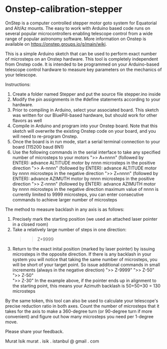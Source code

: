 # Onstep-calibration-stepper
OnStep is a computer controlled stepper motor goto system for Equatorial and Alt/Az mounts. The easy to work with Arduino based code runs on several popular microcontrollers enabling telescope control from a wide range of popular astronomy software. More information on Onstep is available on https://onstep.groups.io/g/main/wiki.

This is a simple Arduino sketch that can be used to perform exact number of microsteps on an Onstep hardware. This tool is completely independent from Onstep code.
It is intended to be programmed on your Arduino-based telescope control hardware to measure key parameters on the mechanics of your telescope.

Instructions:
  1. Create a folder named Stepper and put the source file stepper.ino inside
  2. Modify the pin assignments in the #define statements according to your hardware. 
  3. Prior to compiling in Arduino, select your associated board. This sketch was written for our BluePill-based hardware, but should work for other flavors as well
  4. Compile in Arduino and program into your Onstep board. Note that this sketch will overwrite the existing Onstep code on your board, and you will need to re-program Onstep.
  5. Once the board is in run mode, start a serial terminal connection to your board (115200 baud 8N1)
  6. Use the following commands in the serial interface to take any specified number of microsteps to your motors
      ">> A+nnnn" (followed by ENTER): advance ALTITUDE motor by nnnn microsteps in the positive direction
      ">> A-nnnn" (followed by ENTER): advance ALTITUDE motor by nnnn microsteps in the negative direction
      ">> Z+nnnn" (followed by ENTER): advance AZIMUTH motor by nnnn microsteps in the positive direction
      ">> Z-nnnn" (followed by ENTER): advance AZIMUTH motor by nnnn microsteps in the negative direction
      maximum value of nnnn is currently limited to 9999 microsteps, you can enter consecutive commands to achieve larger number of microsteps
      
The method to measure backlash in any axis is as follows:
  1. Precisely mark the starting position (we used an attached laser pointer in a closed room)
  2. Take a relatively large number of steps in one direction:
        >> Z+9999
  3. Return to the exact inital position (marked by laser pointer) by issuing microsteps in the opposite direction.
     If there is any backlash in your system you will notice that taking the same number of microsteps, you will be short of your target point.
     So issue additional commands in small increments (always in the negative direction)
        ">> Z-9999"
        ">> Z-50"
        ">> Z-50"       
        ">> Z-30"
     In the example above, if the pointer ends up in alignment to the starting point, this means your Azimuth backlash is 50+50+30 = 130 microsteps

By the same token, this tool can also be used to calculate your telescope's precise reduction ratio in both axes.
Count the number of microsteps that it takes for the axis to make a 360-degree turn (or 90-degree turn if more convenient) and figure out how many
microsteps you need per 1-degree move.

Please share your feedback.

Murat Isik
murat . isik . istanbul @ gmail . com        
